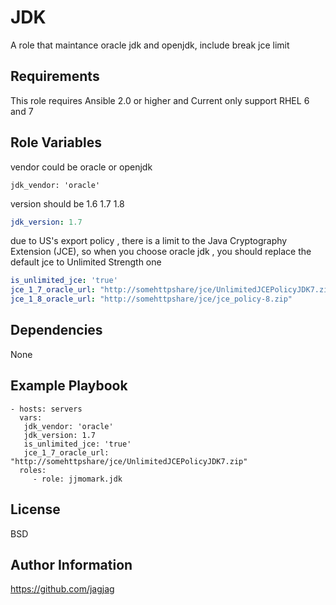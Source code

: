 JDK
=========

A role that maintance oracle jdk and openjdk, include break jce limit

Requirements
------------

This role requires Ansible 2.0 or higher  and  Current only support RHEL 6 and 7

Role Variables
--------------

 vendor could be oracle or openjdk

 ``` 
 jdk_vendor: 'oracle'
 ```

 version should be 1.6 1.7 1.8

 ```yml
 jdk_version: 1.7
 ```

 due to US's export policy , there is a limit to the  Java Cryptography Extension (JCE),
 so when you choose oracle jdk , you should replace the default jce to Unlimited Strength one
 ```yml
 is_unlimited_jce: 'true'
 jce_1_7_oracle_url: "http://somehttpshare/jce/UnlimitedJCEPolicyJDK7.zip"
 jce_1_8_oracle_url: "http://somehttpshare/jce/jce_policy-8.zip"
 ```

Dependencies
------------
None

Example Playbook
----------------

    - hosts: servers
      vars:
       jdk_vendor: 'oracle'
       jdk_version: 1.7
       is_unlimited_jce: 'true'
       jce_1_7_oracle_url: "http://somehttpshare/jce/UnlimitedJCEPolicyJDK7.zip"
      roles:
         - role: jjmomark.jdk

License
-------

BSD

Author Information
------------------

https://github.com/jagjag


